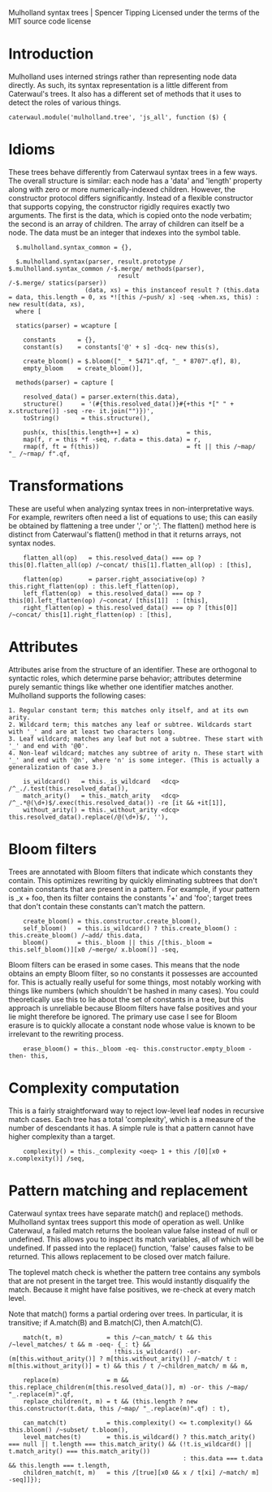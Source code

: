 Mulholland syntax trees | Spencer Tipping
Licensed under the terms of the MIT source code license

# Introduction

Mulholland uses interned strings rather than representing node data directly. As such, its syntax representation is a little different from Caterwaul's trees. It also has a different set of
methods that it uses to detect the roles of various things.

    caterwaul.module('mulholland.tree', 'js_all', function ($) {

# Idioms

These trees behave differently from Caterwaul syntax trees in a few ways. The overall structure is similar: each node has a 'data' and 'length' property along with zero or more
numerically-indexed children. However, the constructor protocol differs significantly. Instead of a flexible constructor that supports copying, the constructor rigidly requires exactly two
arguments. The first is the data, which is copied onto the node verbatim; the second is an array of children. The array of children can itself be a node. The data must be an integer that
indexes into the symbol table.

      $.mulholland.syntax_common = {},

      $.mulholland.syntax(parser, result.prototype / $.mulholland.syntax_common /-$.merge/ methods(parser),
                                  result                                        /-$.merge/ statics(parser))
                         (data, xs) = this instanceof result ? (this.data = data, this.length = 0, xs *![this /~push/ x] -seq -when.xs, this) : new result(data, xs),
      where [

      statics(parser) = wcapture [

        constants      = {},
        constant(s)    = constants['@' + s] -dcq- new this(s),

        create_bloom() = $.bloom(["_ * 5471".qf, "_ * 8707".qf], 8),
        empty_bloom    = create_bloom()],

      methods(parser) = capture [

        resolved_data() = parser.extern(this.data),
        structure()     = '(#{this.resolved_data()}#{+this *[" " + x.structure()] -seq -re- it.join("")})',
        toString()      = this.structure(),

        push(x, this[this.length++] = x)             = this,
        map(f, r = this *f -seq, r.data = this.data) = r,
        rmap(f, ft = f(this))                        = ft || this /~map/ "_ /~rmap/ f".qf,

# Transformations

These are useful when analyzing syntax trees in non-interpretative ways. For example, rewriters often need a list of equations to use; this can easily be obtained by flattening a tree under
',' or ';'. The flatten() method here is distinct from Caterwaul's flatten() method in that it returns arrays, not syntax nodes.

        flatten_all(op)   = this.resolved_data() === op ? this[0].flatten_all(op) /~concat/ this[1].flatten_all(op) : [this],

        flatten(op)       = parser.right_associative(op) ? this.right_flatten(op) : this.left_flatten(op),
        left_flatten(op)  = this.resolved_data() === op ? this[0].left_flatten(op) /~concat/ [this[1]]  : [this],
        right_flatten(op) = this.resolved_data() === op ? [this[0]] /~concat/ this[1].right_flatten(op) : [this],

# Attributes

Attributes arise from the structure of an identifier. These are orthogonal to syntactic roles, which determine parse behavior; attributes determine purely semantic things like whether one
identifier matches another. Mulholland supports the following cases:

    1. Regular constant term; this matches only itself, and at its own arity.
    2. Wildcard term; this matches any leaf or subtree. Wildcards start with '_' and are at least two characters long.
    3. Leaf wildcard; matches any leaf but not a subtree. These start with '_' and end with '@0'.
    4. Non-leaf wildcard; matches any subtree of arity n. These start with '_' and end with '@n', where 'n' is some integer. (This is actually a generalization of case 3.)

        is_wildcard()   = this._is_wildcard   <dcq> /^_./.test(this.resolved_data()),
        match_arity()   = this._match_arity   <dcq> /^_.*@(\d+)$/.exec(this.resolved_data()) -re [it && +it[1]],
        without_arity() = this._without_arity <dcq> this.resolved_data().replace(/@(\d+)$/, ''),

# Bloom filters

Trees are annotated with Bloom filters that indicate which constants they contain. This optimizes rewriting by quickly eliminating subtrees that don't contain constants that are present in a
pattern. For example, if your pattern is _x + foo, then its filter contains the constants '+' and 'foo'; target trees that don't contain these constants can't match the pattern.

        create_bloom() = this.constructor.create_bloom(),
        self_bloom()   = this.is_wildcard() ? this.create_bloom() : this.create_bloom() /~add/ this.data,
        bloom()        = this._bloom || this /[this._bloom = this.self_bloom()][x0 /~merge/ x.bloom()] -seq,

Bloom filters can be erased in some cases. This means that the node obtains an empty Bloom filter, so no constants it possesses are accounted for. This is actually really useful for some
things, most notably working with things like numbers (which shouldn't be hashed in many cases). You could theoretically use this to lie about the set of constants in a tree, but this approach
is unreliable because Bloom filters have false positives and your lie might therefore be ignored. The primary use case I see for Bloom erasure is to quickly allocate a constant node whose
value is known to be irrelevant to the rewriting process.

        erase_bloom() = this._bloom -eq- this.constructor.empty_bloom -then- this,

# Complexity computation

This is a fairly straightforward way to reject low-level leaf nodes in recursive match cases. Each tree has a total 'complexity', which is a measure of the number of descendants it has. A
simple rule is that a pattern cannot have higher complexity than a target.

        complexity() = this._complexity <oeq> 1 + this /[0][x0 + x.complexity()] /seq,

# Pattern matching and replacement

Caterwaul syntax trees have separate match() and replace() methods. Mulholland syntax trees support this mode of operation as well. Unlike Caterwaul, a failed match returns the boolean value
false instead of null or undefined. This allows you to inspect its match variables, all of which will be undefined. If passed into the replace() function, 'false' causes false to be returned.
This allows replacement to be closed over match failure.

The toplevel match check is whether the pattern tree contains any symbols that are not present in the target tree. This would instantly disqualify the match. Because it might have false
positives, we re-check at every match level.

Note that match() forms a partial ordering over trees. In particular, it is transitive; if A.match(B) and B.match(C), then A.match(C).

        match(t, m)            = this /~can_match/ t && this /~level_matches/ t && m -oeq- {_: t} &&
                                 !this.is_wildcard() -or- (m[this.without_arity()] ? m[this.without_arity()] /~match/ t : m[this.without_arity()] = t) && this / t /~children_match/ m && m,

        replace(m)             = m && this.replace_children(m[this.resolved_data()], m) -or- this /~map/ "_.replace(m)".qf,
        replace_children(t, m) = t && (this.length ? new this.constructor(t.data, this /~map/ "_.replace(m)".qf) : t),

        can_match(t)           = this.complexity() <= t.complexity() && this.bloom() /~subset/ t.bloom(),
        level_matches(t)       = this.is_wildcard() ? this.match_arity() === null || t.length === this.match_arity() && (!t.is_wildcard() || t.match_arity() === this.match_arity())
                                                    : this.data === t.data && this.length === t.length,
        children_match(t, m)   = this /[true][x0 && x / t[xi] /~match/ m] -seq]]});